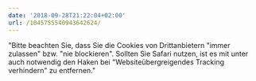 ```yaml
---
date: '2018-09-28T21:22:04+02:00'
url: /1045755540943642624/
---
```

"Bitte beachten Sie, dass Sie die Cookies von Drittanbietern "immer zulassen" bzw. "nie blockieren".
Sollten Sie Safari nutzen, ist es mit unter auch notwendig den Haken bei "Websiteübergreigendes Tracking verhindern" zu entfernen."

